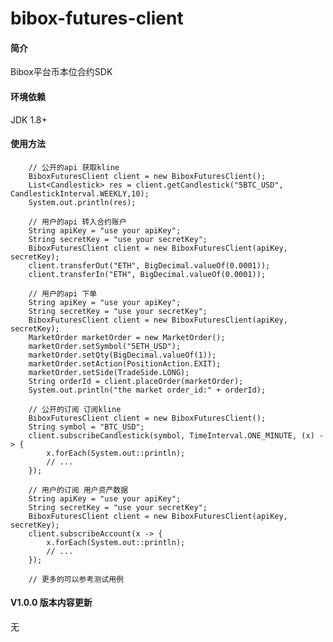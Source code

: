 bibox-futures-client 
===========================
#### 简介
Bibox平台币本位合约SDK
#### 环境依赖
JDK 1.8+

#### 使用方法

        // 公开的api 获取kline
        BiboxFuturesClient client = new BiboxFuturesClient();
        List<Candlestick> res = client.getCandlestick("5BTC_USD", CandlestickInterval.WEEKLY,10);
        System.out.println(res);
        
        // 用户的api 转入合约账户
        String apiKey = "use your apiKey";
        String secretKey = "use your secretKey";
        BiboxFuturesClient client = new BiboxFuturesClient(apiKey, secretKey);
        client.transferOut("ETH", BigDecimal.valueOf(0.0001));
        client.transferIn("ETH", BigDecimal.valueOf(0.0001));
        
        // 用户的api 下单
        String apiKey = "use your apiKey";
        String secretKey = "use your secretKey";
        BiboxFuturesClient client = new BiboxFuturesClient(apiKey, secretKey);
        MarketOrder marketOrder = new MarketOrder();
        marketOrder.setSymbol("5ETH_USD");
        marketOrder.setQty(BigDecimal.valueOf(1));
        marketOrder.setAction(PositionAction.EXIT);
        marketOrder.setSide(TradeSide.LONG);
        String orderId = client.placeOrder(marketOrder);
        System.out.println("the market order_id:" + orderId);
        
        // 公开的订阅 订阅kline
        BiboxFuturesClient client = new BiboxFuturesClient();
        String symbol = "BTC_USD";
        client.subscribeCandlestick(symbol, TimeInterval.ONE_MINUTE, (x) -> {
            x.forEach(System.out::println);
            // ...
        });
        
        // 用户的订阅 用户资产数据
        String apiKey = "use your apiKey";
        String secretKey = "use your secretKey";
        BiboxFuturesClient client = new BiboxFuturesClient(apiKey, secretKey);
        client.subscribeAccount(x -> {
            x.forEach(System.out::println);
            // ...
        });
        
        // 更多的可以参考测试用例





#### V1.0.0 版本内容更新
无
